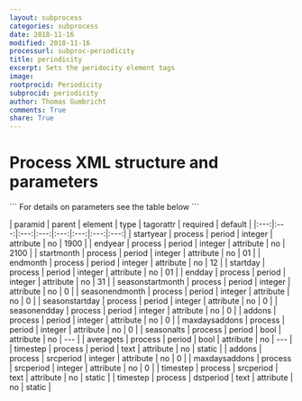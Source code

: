 ```yaml
---
layout: subprocess
categories: subprocess
date: 2018-11-16
modified: 2018-11-16
processurl: subproc-periodicity
title: periodicity
excerpt: Sets the peridocity element tags
image: 
rootprocid: Periodicity
subprocid: periodicity
author: Thomas Gumbricht
comments: True
share: True
---
```


<h1 class='foot-description'>Process XML structure and parameters</h1>
```
For details on parameters see the table below
<?xml version="1.0" ?>
<process>
  <!--Generated from python-->
  <userproj plotid="yourplotid" projectid="yourprojectid" siteid="yoursiteid" system="systemid" tractid="yourtractid" userid="youruserid"/>
  <period endday="DD" endmonth="MM" endyear="YYYY" seasonendday="DD" seasonendmonth="MM" seasonstartday="DD" seasonstartmonth="MM" startday="DD" startmonth="MM" startyear="YYYY" timestep="timestep"/>
  <period addons="xyz" averagets="True/False" endday="xyz" endmonth="xyz" endyear="xyz" maxdaysaddons="xyz" seasonalts="True/False" seasonendday="xyz" seasonendmonth="xyz" seasonstartday="xyz" seasonstartmonth="xyz" startday="xyz" startmonth="xyz" startyear="xyz" timestep="txtstring"/>
  <srcperiod addons="xyz" maxdaysaddons="xyz" timestep="txtstring"/>
  <dstperiod timestep="txtstring"/>
</process>
```

| paramid | parent | element | type | tagorattr | required | default |
|:---:|:---:|:---:|:---:|:---:|:---:|:---:|:---:|
| startyear | process | period | integer | attribute | no | 1900 |
| endyear | process | period | integer | attribute | no | 2100 |
| startmonth | process | period | integer | attribute | no | 01 |
| endmonth | process | period | integer | attribute | no | 12 |
| startday | process | period | integer | attribute | no | 01 |
| endday | process | period | integer | attribute | no | 31 |
| seasonstartmonth | process | period | integer | attribute | no | 0 |
| seasonendmonth | process | period | integer | attribute | no | 0 |
| seasonstartday | process | period | integer | attribute | no | 0 |
| seasonendday | process | period | integer | attribute | no | 0 |
| addons | process | period | integer | attribute | no | 0 |
| maxdaysaddons | process | period | integer | attribute | no | 0 |
| seasonalts | process | period | bool | attribute | no | --- |
| averagets | process | period | bool | attribute | no | --- |
| timestep | process | period | text | attribute | no | static |
| addons | process | srcperiod | integer | attribute | no | 0 |
| maxdaysaddons | process | srcperiod | integer | attribute | no | 0 |
| timestep | process | srcperiod | text | attribute | no | static |
| timestep | process | dstperiod | text | attribute | no | static |
